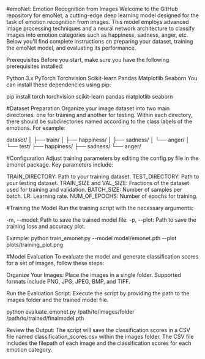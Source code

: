 #emoNet: Emotion Recognition from Images
Welcome to the GitHub repository for emoNet, a cutting-edge deep learning model designed for the task of emotion recognition from images. This model employs advanced image processing techniques and a neural network architecture to classify images into emotion categories such as happiness, sadness, anger, etc. Below you'll find complete instructions on preparing your dataset, training the emoNet model, and evaluating its performance.


Prerequisites
Before you start, make sure you have the following prerequisites installed:

Python 3.x
PyTorch
Torchvision
Scikit-learn
Pandas
Matplotlib
Seaborn
You can install these dependencies using pip:

pip install torch torchvision scikit-learn pandas matplotlib seaborn

#Dataset Preparation
Organize your image dataset into two main directories: one for training and another for testing. Within each directory, there should be subdirectories named according to the class labels of the emotions. For example:

dataset/
│
├── train/
│   ├── happiness/
│   ├── sadness/
│   └── anger/
│
└── test/
    ├── happiness/
    ├── sadness/
    └── anger/

#Configuration
Adjust training parameters by editing the config.py file in the emonet package. Key parameters include:

TRAIN_DIRECTORY: Path to your training dataset.
TEST_DIRECTORY: Path to your testing dataset.
TRAIN_SIZE and VAL_SIZE: Fractions of the dataset used for training and validation.
BATCH_SIZE: Number of samples per batch.
LR: Learning rate.
NUM_OF_EPOCHS: Number of epochs for training.


#Training the Model
Run the training script with the necessary arguments:

-m, --model: Path to save the trained model file.
-p, --plot: Path to save the training loss and accuracy plot.

Example: 
python train_emonet.py --model model/emonet.pth --plot plots/training_plot.png


#Model Evaluation
To evaluate the model and generate classification scores for a set of images, follow these steps:

Organize Your Images: Place the images in a single folder. Supported formats include PNG, JPG, JPEG, BMP, and TIFF.

Run the Evaluation Script: Execute the script by providing the path to the images folder and the trained model file.

python evaluate_emonet.py /path/to/images/folder /path/to/trained/finalmodel.pth



Review the Output: The script will save the classification scores in a CSV file named classification_scores.csv within the images folder. The CSV file includes the filepath of each image and the classification scores for each emotion category.


